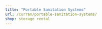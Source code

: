 ```yaml
---
title: "Portable Sanitation Systems"
url: /curran/portable-sanitation-systems/
shop: storage rental
---
```

